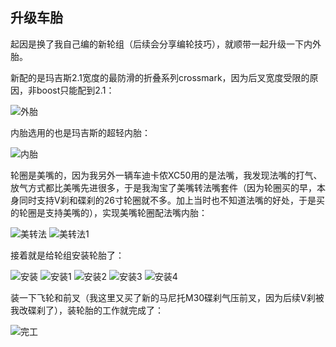 ## 升级车胎
起因是换了我自己编的新轮组（后续会分享编轮技巧），就顺带一起升级一下内外胎。

新配的是玛吉斯2.1宽度的最防滑的折叠系列crossmark，因为后叉宽度受限的原因，非boost只能配到2.1：

![外胎](../images/0-维修自行车/15-升级车胎/外胎.webp)

内胎选用的也是玛吉斯的超轻内胎：

![内胎](../images/0-维修自行车/15-升级车胎/内胎.webp)

轮圈是美嘴的，因为我另外一辆车迪卡侬XC50用的是法嘴，我发现法嘴的打气、放气方式都比美嘴先进很多，于是我淘宝了美嘴转法嘴套件（因为轮圈买的早，本身同时支持V刹和碟刹的26寸轮圈就不多。加上当时也不知道法嘴的好处，于是买的轮圈是支持美嘴的），实现美嘴轮圈配法嘴内胎：

![美转法](../images/0-维修自行车/15-升级车胎/美转法.webp)
![美转法1](../images/0-维修自行车/15-升级车胎/美转法1.webp)

接着就是给轮组安装轮胎了：

![安装](../images/0-维修自行车/15-升级车胎/安装.webp)
![安装1](../images/0-维修自行车/15-升级车胎/安装1.webp)
![安装2](../images/0-维修自行车/15-升级车胎/安装2.webp)
![安装3](../images/0-维修自行车/15-升级车胎/安装3.webp)
![安装4](../images/0-维修自行车/15-升级车胎/安装4.jpg)

装一下飞轮和前叉（我这里又买了新的马尼托M30碟刹气压前叉，因为后续V刹被我改碟刹了），装轮胎的工作就完成了：

![完工](../images/0-维修自行车/15-升级车胎/完工.webp)
